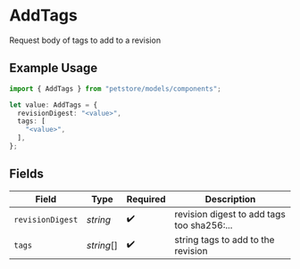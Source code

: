 # AddTags

Request body of tags to add to a revision

## Example Usage

```typescript
import { AddTags } from "petstore/models/components";

let value: AddTags = {
  revisionDigest: "<value>",
  tags: [
    "<value>",
  ],
};
```

## Fields

| Field                                      | Type                                       | Required                                   | Description                                |
| ------------------------------------------ | ------------------------------------------ | ------------------------------------------ | ------------------------------------------ |
| `revisionDigest`                           | *string*                                   | :heavy_check_mark:                         | revision digest to add tags too sha256:... |
| `tags`                                     | *string*[]                                 | :heavy_check_mark:                         | string tags to add to the revision         |